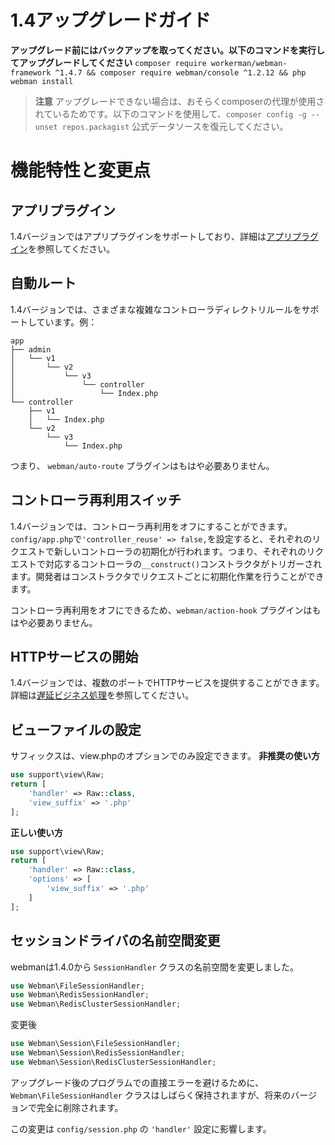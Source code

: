 # 1.4アップグレードガイド

**アップグレード前にはバックアップを取ってください。以下のコマンドを実行してアップグレードしてください**
`composer require workerman/webman-framework ^1.4.7 && composer require webman/console ^1.2.12 && php webman install`

> **注意**
> アップグレードできない場合は、おそらくcomposerの代理が使用されているためです。以下のコマンドを使用して、`composer config -g --unset repos.packagist` 公式データソースを復元してください。

# 機能特性と変更点

## アプリプラグイン
1.4バージョンではアプリプラグインをサポートしており、詳細は[アプリプラグイン](../plugin/app.md)を参照してください。

## 自動ルート
1.4バージョンでは、さまざまな複雑なコントローラディレクトリルールをサポートしています。例：
```
app
├── admin
│   └── v1
│       └── v2
│           └── v3
│               └── controller
│                   └── Index.php
└── controller
    ├── v1
    │   └── Index.php
    └── v2
        └── v3
            └── Index.php
```
つまり、 `webman/auto-route` プラグインはもはや必要ありません。

## コントローラ再利用スイッチ
1.4バージョンでは、コントローラ再利用をオフにすることができます。`config/app.php`で`'controller_reuse' => false,`を設定すると、それぞれのリクエストで新しいコントローラの初期化が行われます。つまり、それぞれのリクエストで対応するコントローラの`__construct()`コンストラクタがトリガーされます。開発者はコンストラクタでリクエストごとに初期化作業を行うことができます。

コントローラ再利用をオフにできるため、`webman/action-hook` プラグインはもはや必要ありません。

## HTTPサービスの開始
1.4バージョンでは、複数のポートでHTTPサービスを提供することができます。詳細は[遅延ビジネス処理](../others/task.md)を参照してください。

## ビューファイルの設定
サフィックスは、view.phpのオプションでのみ設定できます。
**非推奨の使い方**
```php
use support\view\Raw;
return [
    'handler' => Raw::class,
    'view_suffix' => '.php'
];
```
**正しい使い方**
```php
use support\view\Raw;
return [
    'handler' => Raw::class,
    'options' => [
        'view_suffix' => '.php'
    ]
];
```

## セッションドライバの名前空間変更
webmanは1.4.0から `SessionHandler` クラスの名前空間を変更しました。
```php
use Webman\FileSessionHandler;  
use Webman\RedisSessionHandler;  
use Webman\RedisClusterSessionHandler;  
```
変更後
```php
use Webman\Session\FileSessionHandler;  
use Webman\Session\RedisSessionHandler;  
use Webman\Session\RedisClusterSessionHandler;
```

アップグレード後のプログラムでの直接エラーを避けるために、`Webman\FileSessionHandler` クラスはしばらく保持されますが、将来のバージョンで完全に削除されます。

この変更は `config/session.php` の `'handler'` 設定に影響します。
